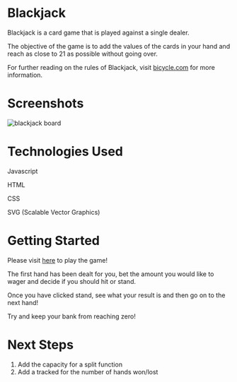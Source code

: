 # Blackjack

Blackjack is a card game that is played against a single dealer.

The objective of the game is to add the values of the cards in your hand and reach as close to 21 as possible without going over.

For further reading on the rules of Blackjack, visit [bicycle.com](https://bicyclecards.com/how-to-play/blackjack) for more information.


# Screenshots

![blackjack board](https://i.imgur.com/MJ6hlTH.png)

# Technologies Used

Javascript

HTML

CSS

SVG (Scalable Vector Graphics)

# Getting Started

Please visit [here](https://hfsmithz99.github.io/blackjack-project-1/) to play the game!

The first hand has been dealt for you, bet the amount you would like to wager and decide if you should hit or stand.

Once you have clicked stand, see what your result is and then go on to the next hand!

Try and keep your bank from reaching zero!

# Next Steps

1. Add the capacity for a split function
2. Add a tracked for the number of hands won/lost



